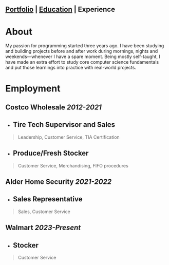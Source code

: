 ## [Portfolio](https://skovranek.github.io/) | [Education](https://skovranek.github.io//education.html) | Experience
# About
My passion for programming started three years ago. I have been studying and building projects before and after work during mornings, nights and weekends—whenever I have a spare moment. Being mostly self-taught, I have made an extra effort to study core computer science fundamentals and put those learnings into practice with real-world projects.
# Employment
## Costco Wholesale _2012-2021_
- ## Tire Tech Supervisor and Sales
> Leadership, Customer Service, TIA Certification
- ## Produce/Fresh Stocker
> Customer Service, Merchandising, FIFO procedures

## Alder Home Security _2021-2022_
- ## Sales Representative
> Sales, Customer Service

## Walmart _2023-Present_
- ## Stocker
> Customer Service
